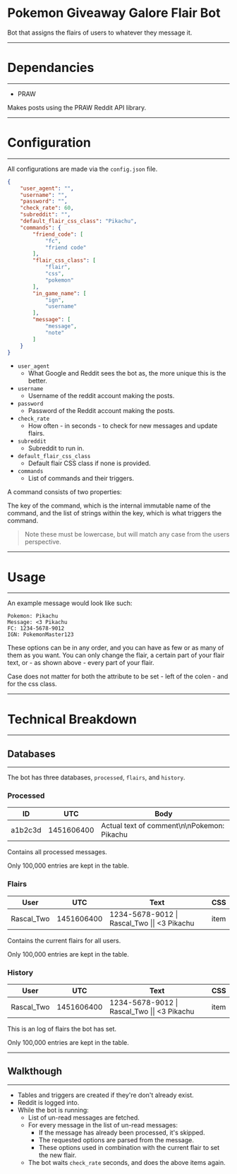 # Pokemon Giveaway Galore Flair Bot

Bot that assigns the flairs of users to whatever they message it.


*****

# Dependancies

*****

- PRAW

Makes posts using the PRAW Reddit API library.

*****

# Configuration

*****

All configurations are made via the `config.json` file.

```JSON
{
    "user_agent": "",
    "username": "",
    "password": "",
    "check_rate": 60,
    "subreddit": "",
    "default_flair_css_class": "Pikachu",
    "commands": {
        "friend_code": [
            "fc",
            "friend code"
        ],
        "flair_css_class": [
            "flair",
            "css",
            "pokemon"
        ],
        "in_game_name": [
            "ign",
            "username"
        ],
        "message": [
            "message",
            "note"
        ]
    }
}
```

- `user_agent`
    - What Google and Reddit sees the bot as, the more unique this is the better.
- `username`
    - Username of the reddit account making the posts.
- `password`
    - Password of the Reddit account making the posts.
- `check_rate`
    - How often - in seconds - to check for new messages and update flairs.
- `subreddit`
    - Subreddit to run in.
- `default_flair_css_class`
    - Default flair CSS class if none is provided.
- `commands`
    - List of commands and their triggers.

A command consists of two properties:

The key of the command, which is the internal immutable name of the command, and the list of strings within the key, which is what triggers the command.

> Note these must be lowercase, but will match any case from the users perspective.


*****

# Usage

*****

An example message would look like such:

    Pokemon: Pikachu
    Message: <3 Pikachu
    FC: 1234-5678-9012
    IGN: PokemonMaster123

These options can be in any order, and you can have as few or as many of them as you want. You can only change the flair, a certain part of your flair text, or - as shown above - every part of your flair.

Case does not matter for both the attribute to be set - left of the colen - and for the css class.

*****

# Technical Breakdown

*****

## Databases

*****

The bot has three databases, `processed`, `flairs`, and `history`.

### Processed

ID | UTC | Body
--- |  ---  | ---
a1b2c3d | 1451606400 | Actual text of comment\n\nPokemon: Pikachu

Contains all processed messages.

Only 100,000 entries are kept in the table.

### Flairs

User | UTC | Text | CSS
---  | --- |  --- | ---
Rascal_Two | 1451606400 | 1234-5678-9012 \| Rascal_Two \|\| <3 Pikachu | item

Contains the current flairs for all users.

Only 100,000 entries are kept in the table.

### History

User | UTC | Text | CSS
---  | --- |  --- | ---
Rascal_Two | 1451606400 | 1234-5678-9012 \| Rascal_Two \|\| <3 Pikachu | item

This is an log of flairs the bot has set.

Only 100,000 entries are kept in the table.

*****

## Walkthough

*****

- Tables and triggers are created if they're don't already exist.
- Reddit is logged into.
- While the bot is running:
    - List of un-read messages are fetched.
    - For every message in the list of un-read messages:
        - If the message has already been processed, it's skipped.
        - The requested options are parsed from the message.
        - These options used in combination with the current flair to set the new flair.
    - The bot waits `check_rate` seconds, and does the above items again.
